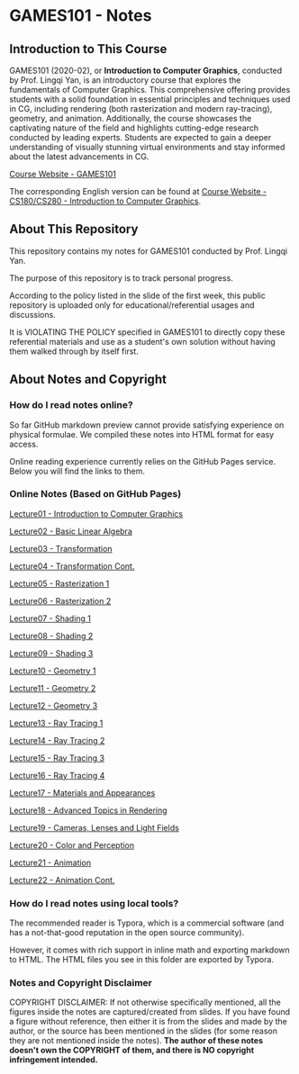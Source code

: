 # GAMES101 - Notes

## Introduction to This Course

GAMES101 (2020-02), or **Introduction to Computer Graphics**, conducted by Prof. Lingqi Yan, is an introductory course that explores the fundamentals of Computer Graphics. This comprehensive offering provides students with a solid foundation in essential principles and techniques used in CG, including rendering (both rasterization and modern ray-tracing), geometry, and animation. Additionally, the course showcases the captivating nature of the field and highlights cutting-edge research conducted by leading experts. Students are expected to gain a deeper understanding of visually stunning virtual environments and stay informed about the latest advancements in CG.

[Course Website - GAMES101](https://sites.cs.ucsb.edu/~lingqi/teaching/games101.html)

The corresponding English version can be found at [Course Website - CS180/CS280 - Introduction to Computer Graphics](https://sites.cs.ucsb.edu/~lingqi/teaching/cs180.html).

## About This Repository

This repository contains my notes for GAMES101 conducted by Prof. Lingqi Yan. 

The purpose of this repository is to track personal progress.

According to the policy listed in the slide of the first week, this public repository is uploaded only for educational/referential usages and discussions.

It is VIOLATING THE POLICY specified in GAMES101 to directly copy these referential materials and use as a student's own solution without having them walked through by itself first. 

## About Notes and Copyright

### How do I read notes online?

So far GitHub markdown preview cannot provide satisfying experience on physical formulae. We compiled these notes into HTML format for easy access.

Online reading experience currently relies on the GitHub Pages service. Below you will find the links to them.

### Online Notes (Based on GitHub Pages)

[Lecture01 - Introduction to Computer Graphics](./readable-html/Lecture01.html)

[Lecture02 - Basic Linear Algebra](./readable-html/Lecture02.html)

[Lecture03 - Transformation](./readable-html/Lecture03.html)

[Lecture04 - Transformation Cont.](./readable-html/Lecture04.html)

[Lecture05 - Rasterization 1](./readable-html/Lecture05.html)

[Lecture06 - Rasterization 2](./readable-html/Lecture06.html)

[Lecture07 - Shading 1](./readable-html/Lecture07.html)

[Lecture08 - Shading 2](./readable-html/Lecture08.html)

[Lecture09 - Shading 3](./readable-html/Lecture09.html)

[Lecture10 - Geometry 1](./readable-html/Lecture10.html)

[Lecture11 - Geometry 2](./readable-html/Lecture11.html)

[Lecture12 - Geometry 3](./readable-html/Lecture12.html)

[Lecture13 - Ray Tracing 1](./readable-html/Lecture13.html)

[Lecture14 - Ray Tracing 2](./readable-html/Lecture14.html)

[Lecture15 - Ray Tracing 3](./readable-html/Lecture15.html)

[Lecture16 - Ray Tracing 4](./readable-html/Lecture16.html)

[Lecture17 - Materials and Appearances](./readable-html/Lecture17.html)

[Lecture18 - Advanced Topics in Rendering](./readable-html/Lecture18.html)

[Lecture19 - Cameras, Lenses and Light Fields](./readable-html/Lecture19.html)

[Lecture20 - Color and Perception](./readable-html/Lecture20.html)

[Lecture21 - Animation](./readable-html/Lecture21.html)

[Lecture22 - Animation Cont.](./readable-html/Lecture22.html)


### How do I read notes using local tools?

The recommended reader is Typora, which is a commercial software (and has a not-that-good reputation in the open source community). 

However, it comes with rich support in inline math and exporting markdown to HTML. The HTML files you see in this folder are exported by Typora.


### Notes and Copyright Disclaimer

COPYRIGHT DISCLAIMER: If not otherwise specifically mentioned, all the figures inside the notes are captured/created from slides. If you have found a figure without reference, then either it is from the slides and made by the author, or the source has been mentioned in the slides (for some reason they are not mentioned inside the notes). **The author of these notes doesn't own the COPYRIGHT of them, and there is NO copyright infringement intended.**
